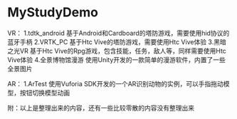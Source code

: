 # MyStudyDemo
VR：
1.tdtk_android	 基于Android和Cardboard的塔防游戏，需要使用hid协议的蓝牙手柄
2.VRTK_PC 	 基于Htc Vive的塔防游戏，需要使用Htc Vive体验
3.黑暗之光VR 	 基于Htc Vive的Rpg游戏，包含技能，任务，敌人等，同样需要使用Htc Vive体验
4.全景博物馆漫游 使用Unity开发的一款简单的漫游软件，内置了一些全景图片

AR：
1.ArTest 	 使用Vuforia SDK开发的一个AR识别动物的实例，可以手指拖动模型，按钮切换模型动画


附：以上是整理出来的内容，还有一些比较零散的内容没有整理出来
